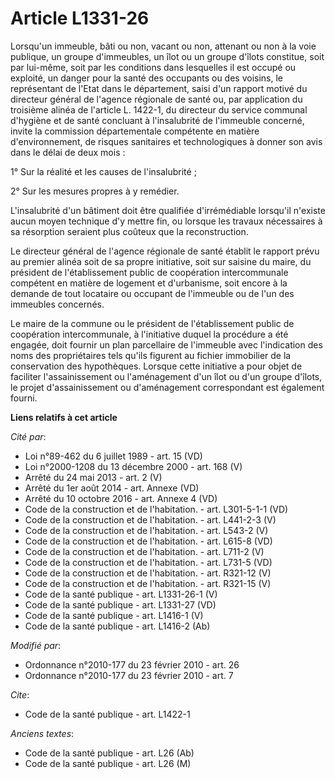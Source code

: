 # Article L1331-26

Lorsqu'un immeuble, bâti ou non, vacant ou non, attenant ou non à la voie publique, un groupe d'immeubles, un îlot ou un
groupe d'îlots constitue, soit par lui-même, soit par les conditions dans lesquelles il est occupé ou exploité, un danger
pour la santé des occupants ou des voisins, le représentant de l'Etat dans le département, saisi d'un rapport motivé du
directeur général de l'agence régionale de santé ou, par application du troisième alinéa de l'article L. 1422-1, du directeur
du service communal d'hygiène et de santé concluant à l'insalubrité de l'immeuble concerné, invite la commission
départementale compétente en matière d'environnement, de risques sanitaires et technologiques à donner son avis dans le délai
de deux mois : 

1° Sur la réalité et les causes de l'insalubrité ; 

2° Sur les mesures propres à y remédier.

L'insalubrité d'un bâtiment doit être qualifiée d'irrémédiable lorsqu'il n'existe aucun moyen technique d'y mettre fin, ou
lorsque les travaux nécessaires à sa résorption seraient plus coûteux que la reconstruction. 

Le directeur général de l'agence régionale de santé établit le rapport prévu au premier alinéa soit de sa propre initiative,
soit sur saisine du maire, du président de l'établissement public de coopération intercommunale compétent en matière de
logement et d'urbanisme, soit encore à la demande de tout locataire ou occupant de l'immeuble ou de l'un des immeubles
concernés. 

Le maire de la commune ou le président de l'établissement public de coopération intercommunale, à l'initiative duquel la
procédure a été engagée, doit fournir un plan parcellaire de l'immeuble avec l'indication des noms des propriétaires tels
qu'ils figurent au fichier immobilier de la conservation des hypothèques. Lorsque cette initiative a pour objet de faciliter
l'assainissement ou l'aménagement d'un îlot ou d'un groupe d'îlots, le projet d'assainissement ou d'aménagement correspondant
est également fourni.

**Liens relatifs à cet article**

_Cité par_:

  - Loi n°89-462 du 6 juillet 1989 - art. 15 (VD)
  - Loi n°2000-1208 du 13 décembre 2000 - art. 168 (V)
  - Arrêté du 24 mai 2013 - art. 2 (V)
  - Arrêté du 1er août 2014 - art. Annexe (VD)
  - Arrêté du 10 octobre 2016 - art. Annexe 4 (VD)
  - Code de la construction et de l'habitation. - art. L301-5-1-1 (VD)
  - Code de la construction et de l'habitation. - art. L441-2-3 (V)
  - Code de la construction et de l'habitation. - art. L543-2 (V)
  - Code de la construction et de l'habitation. - art. L615-8 (VD)
  - Code de la construction et de l'habitation. - art. L711-2 (V)
  - Code de la construction et de l'habitation. - art. L731-5 (VD)
  - Code de la construction et de l'habitation. - art. R321-12 (V)
  - Code de la construction et de l'habitation. - art. R321-15 (V)
  - Code de la santé publique - art. L1331-26-1 (V)
  - Code de la santé publique - art. L1331-27 (VD)
  - Code de la santé publique - art. L1416-1 (V)
  - Code de la santé publique - art. L1416-2 (Ab)

_Modifié par_:

  - Ordonnance n°2010-177 du 23 février 2010 - art. 26
  - Ordonnance n°2010-177 du 23 février 2010 - art. 7

_Cite_:

  - Code de la santé publique - art. L1422-1

_Anciens textes_:

  - Code de la santé publique - art. L26 (Ab)
  - Code de la santé publique - art. L26 (M)
